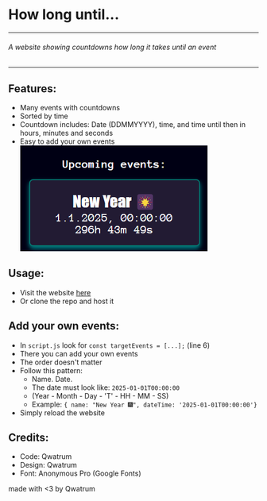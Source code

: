 # How long until...
---
###### A website showing countdowns how long it takes until an event
---

## Features:
* Many events with countdowns
* Sorted by time
* Countdown includes: Date (DDMMYYYY), time, and time until then in hours, minutes and seconds
* Easy to add your own events
![example](img/image.png)

## Usage:
* Visit the website [here](https://qwatrum.github.io/HowLongUntil/ "https://qwatrum.github.io/HowLongUntil/")
* Or clone the repo and host it

## Add your own events:
* In `script.js` look for `const targetEvents = [...];` (line 6)
* There you can add your own events
* The order doesn't matter
* Follow this pattern:
    * Name. Date.
    * The date must look like: `2025-01-01T00:00:00`
    * (Year - Month - Day - 'T' - HH - MM - SS)
    * Example: `{ name: "New Year 🎆", dateTime: '2025-01-01T00:00:00'}`
* Simply reload the website

## Credits:
* Code: Qwatrum
* Design: Qwatrum
* Font: Anonymous Pro (Google Fonts)

made with <3 by Qwatrum
